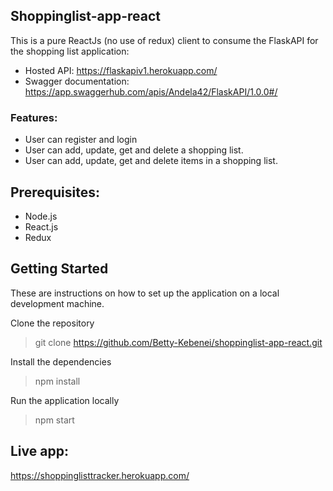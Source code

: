 
## Shoppinglist-app-react
This is a pure ReactJs (no use of redux) client to consume the FlaskAPI for the shopping list application: 

* Hosted API: https://flaskapiv1.herokuapp.com/
* Swagger documentation: https://app.swaggerhub.com/apis/Andela42/FlaskAPI/1.0.0#/

### Features:
* User can register and login
* User can add, update, get and delete a shopping list.
* User can add, update, get and delete items in a shopping list.

## Prerequisites:
* Node.js
* React.js 
* Redux 

## Getting Started
These are instructions on how to set up the application on a local development machine.

Clone the repository
> git clone https://github.com/Betty-Kebenei/shoppinglist-app-react.git

Install the dependencies
> npm install

Run the application locally
> npm start

## Live app:
https://shoppinglisttracker.herokuapp.com/
